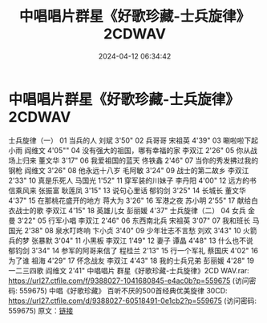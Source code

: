 ﻿---
title: 中唱唱片群星《好歌珍藏-士兵旋律》2CDWAV
date: 2024-04-12 06:34:42
categories: WAV车载音乐、镜像
tags: 华语中文
---
# 中唱唱片群星《好歌珍藏-士兵旋律》2CDWAV

士兵旋律（一）
01 当兵的人 刘斌 3'50"
02 兵哥哥 宋祖英 4'39"
03 唰啦啦下起小雨 阎维文 4'05""
04 没有强大的祖国，哪有幸福的家 李双江 2'26"
05 你从战场上归来 董文华 3'17"
06 我爱祖国的蓝天 佟铁鑫 2'46"
07 当你的秀发拂过我的钢枪 阎维文 3'26"
08 他永远十八岁 毛阿敏 3'24"
09 战士的第二故乡 李双江 2'33"
10 真是乐死人 马国光 1'52"
11 穿军装的川妹子 李丹阳 4'00"
12 远方的书信乘风来 张振富 耿莲凤 3'15"
13 说句心里话 郁钧剑 3'25"
14 长城长 董文华 4'37"
15 在那桃花盛开的地方 蒋大为 3'26"
16 军港之夜 苏小明 2'55"
17 献给白衣战士的歌 李双江 4'15"
18 英雄儿女 彭丽媛 4'37"
士兵旋律（二）
04 女兵 金曼 3'22"
05 行军小唱 李双江 2'46"
06 东西南北兵 宋祖英 3'07"
07 我和班长 马国光 2'38"
08 泉水叮咚响 卞小贞 3'40"
09 少年壮志不言愁 刘欢 3'43"
10 火箭兵的梦 张暴默 3'04"
11 小黑板 李双江 1'49"
12 妻子 谭晶 4'48"
13 什么也不说 郁钧剑 3'34"
14 参军的阿哥来信了 程桂兰 2'13"
15 行一个军礼 蔡国庆 4'02"
16 为了谁 祖海 4'29"
17 怀念战友 李双江 4'43"
18 我的士兵兄弟 彭丽媛 4'28"
19 一二三四歌 阎维文 2'41"
中唱唱片 群星《好歌珍藏-士兵旋律》2CD WAV.rar: https://url27.ctfile.com/f/9388027-1041680845-e4ac0b?p=559675
(访问密码: 559675)
中唱《好歌珍藏》 百听不厌的500首经典优美旋律 30CD: https://url27.ctfile.com/d/9388027-60518491-0e1cb2?p=559675
(访问密码: 559675)
原文：[链接](https://blog.sina.com.cn/s/blog_1647c7e760103153v.html)